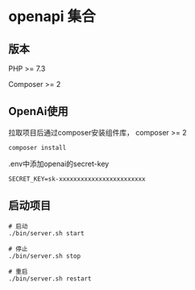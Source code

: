 # openapi 集合

## 版本

PHP >= 7.3

Composer >= 2

## OpenAi使用

拉取项目后通过composer安装组件库， composer >= 2
``` 
composer install
```

.env中添加openai的secret-key
```
SECRET_KEY=sk-xxxxxxxxxxxxxxxxxxxxxxxx
```

## 启动项目

``` 
# 启动
./bin/server.sh start

# 停止
./bin/server.sh stop

# 重启
./bin/server.sh restart
```